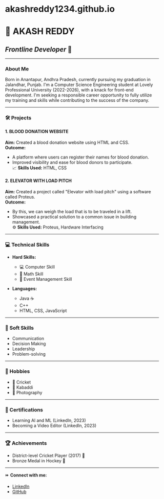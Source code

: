 # akashreddy1234.github.io
# **🎯 AKASH REDDY**  
## *Frontline Developer* 🚀

---

### **About Me**  
Born in Anantapur, Andhra Pradesh, currently pursuing my graduation in Jalandhar, Punjab. I'm a Computer Science Engineering student at Lovely Professional University (2022-2026), with a knack for front-end development. I'm seeking a responsible career opportunity to fully utilize my training and skills while contributing to the success of the company.

---

### **🛠️ Projects**  

#### **1. BLOOD DONATION WEBSITE**  
**Aim:** Created a blood donation website using HTML and CSS.  
**Outcome:**  
- A platform where users can register their names for blood donation.
- Improved visibility and ease for blood donors to participate.  
📈 **Skills Used:** HTML, CSS

#### **2. ELEVATOR WITH LOAD PITCH**  
**Aim:** Created a project called "Elevator with load pitch" using a software called Proteus.  
**Outcome:**  
- By this, we can weigh the load that is to be traveled in a lift.
- Showcased a practical solution to a common issue in building management.  
⚙️ **Skills Used:** Proteus, Hardware Interfacing  

---

### **💻 Technical Skills**  
- **Hard Skills:**  
  - 💻 Computer Skill  
  - 🎯 Math Skill  
  - 📅 Event Management Skill  

- **Languages:**  
  - Java ☕  
  - C++  
  - HTML, CSS, JavaScript  

---

### **🧠 Soft Skills**  
- Communication  
- Decision Making  
- Leadership  
- Problem-solving  

---

### **🎨 Hobbies**  
- 🏸 Cricket  
- 🎾 Kabaddi  
- 📸 Photography  

---

### **📜 Certifications**  
- Learning AI and ML (LinkedIn, 2023)  
- Becoming a Video Editor (LinkedIn, 2023)  

---

### **🏆 Achievements**  
- District-level Cricket Player (2017) 🏅  
- Bronze Medal in Hockey 🥉  

---

⏩ **Connect with me:**  
- [LinkedIn](https://www.linkedin.com/in/biyyam-akash-reddy-ba871b252)  
- [GitHub](https://github.com/akashreddy1234)  
